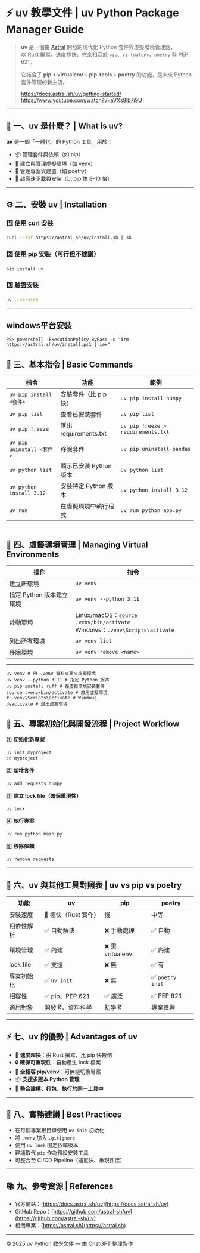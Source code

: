 # ⚡ uv 教學文件 | uv Python Package Manager Guide

> **uv** 是一個由 [Astral](https://astral.sh) 開發的現代化 Python 套件與虛擬環境管理器，  
> 以 Rust 編寫、速度極快、完全相容於 `pip`、`virtualenv`、`poetry` 與 PEP 621。  
>  
> 它結合了 **pip + virtualenv + pip-tools + poetry** 的功能，是未來 Python 套件管理的新主流。
> 
> https://docs.astral.sh/uv/getting-started/
> https://www.youtube.com/watch?v=aVXs8lb7i9U

---

## 🧩 一、uv 是什麼？ | What is uv?

**uv** 是一個「一體化」的 Python 工具，用於：
- 📦 管理套件與依賴（如 pip）
- 🌱 建立與管理虛擬環境（如 venv）
- 🧰 管理專案與建置（如 poetry）
- 🚀 超高速下載與安裝（比 pip 快 8–10 倍）

---

## ⚙️ 二、安裝 uv | Installation

### 1️⃣ 使用 curl 安裝
```bash
curl -LsSf https://astral.sh/uv/install.sh | sh
```

### 2️⃣ 使用 pip 安裝（可行但不建議）
```bash
pip install uv
```

### 3️⃣ 驗證安裝
```bash
uv --version
```

---

## windows平台安裝
```
PS> powershell -ExecutionPolicy ByPass -c "irm https://astral.sh/uv/install.ps1 | iex"
```

## 🧱 三、基本指令 | Basic Commands

| 指令 | 功能 | 範例 |
|------|------|------|
| `uv pip install <套件>` | 安裝套件（比 pip 快） | `uv pip install numpy` |
| `uv pip list` | 查看已安裝套件 | `uv pip list` |
| `uv pip freeze` | 匯出 requirements.txt | `uv pip freeze > requirements.txt` |
| `uv pip uninstall <套件>` | 移除套件 | `uv pip uninstall pandas` |
| `uv python list` | 顯示已安裝 Python 版本 | `uv python list` |
| `uv python install 3.12` | 安裝特定 Python 版本 | `uv python install 3.12` |
| `uv run` | 在虛擬環境中執行程式 | `uv run python app.py` |

---

## 🧰 四、虛擬環境管理 | Managing Virtual Environments

| 操作 | 指令 |
|------|------|
| 建立新環境 | `uv venv` |
| 指定 Python 版本建立環境 | `uv venv --python 3.11` |
| 啟動環境 | Linux/macOS：`source .venv/bin/activate`<br>Windows：`.venv\Scripts\activate` |
| 列出所有環境 | `uv venv list` |
| 移除環境 | `uv venv remove <name>` |

---

```
uv venv # 用 .venv 資料夾建立虛擬環境
uv venv --python 3.11 # 指定 Python 版本
uv pip install ruff # 在虛擬環境安裝套件
source .venv/bin/activate # 啟用虛擬環境
# .venv\Scripts\activate # Windows
deactivate # 退出虛擬環境
```

## 🧪 五、專案初始化與開發流程 | Project Workflow

1️⃣ **初始化新專案**
```bash
uv init myproject
cd myproject
```

2️⃣ **新增套件**
```bash
uv add requests numpy
```

3️⃣ **建立 lock file（確保重現性）**
```bash
uv lock
```

4️⃣ **執行專案**
```bash
uv run python main.py
```

5️⃣ **移除依賴**
```bash
uv remove requests
```

---

## 🧩 六、uv 與其他工具對照表 | uv vs pip vs poetry

| 功能 | uv | pip | poetry |
|------|----|-----|---------|
| 安裝速度 | 🚀 極快（Rust 實作） | 慢 | 中等 |
| 相依性解析 | ✅ 自動解決 | ❌ 手動處理 | ✅ 自動 |
| 環境管理 | ✅ 內建 | ❌ 需 virtualenv | ✅ 內建 |
| lock file | ✅ 支援 | ❌ 無 | ✅ 有 |
| 專案初始化 | ✅ `uv init` | ❌ 無 | ✅ `poetry init` |
| 相容性 | ✅ pip、PEP 621 | ✅ 廣泛 | ✅ PEP 621 |
| 適用對象 | 開發者、資料科學 | 初學者 | 專案管理 |

---

## ⚡ 七、uv 的優勢 | Advantages of uv

- 🚀 **速度超快**：由 Rust 撰寫，比 pip 快數倍  
- 🔒 **確保可重現性**：自動產生 lock 檔案  
- 🔄 **全相容 pip/venv**：可無縫切換專案  
- 📦 **支援多版本 Python 管理**  
- 🧱 **整合建構、打包、執行於同一工具中**  

---

## 🧠 八、實務建議 | Best Practices

- 在每個專案根目錄使用 `uv init` 初始化  
- 將 `.venv` 加入 `.gitignore`  
- 使用 `uv lock` 固定依賴版本  
- 建議取代 `pip` 作為預設安裝工具  
- 可整合至 CI/CD Pipeline（速度快、重現性佳）  

---

## 📚 九、參考資源 | References

- 官方網站：[https://docs.astral.sh/uv](https://docs.astral.sh/uv)  
- GitHub Repo：[https://github.com/astral-sh/uv](https://github.com/astral-sh/uv)  
- 相關專案：[https://astral.sh](https://astral.sh)

---

© 2025 uv Python 教學文件 — 由 ChatGPT 整理製作

